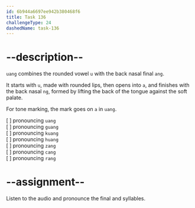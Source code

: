 ```yaml
---
id: 6b944a6697ee942b380468f6
title: Task 136
challengeType: 24
dashedName: task-136
---
```


<!--SPEAKING-->

<!-- (Audio) A: uang, guang, kuang, huang, zang, cang, rang -->

# --description--

`uang` combines the rounded vowel `u` with the back nasal final `ang`.  

It starts with `u`, made with rounded lips, then opens into `a`, and finishes with the back nasal `ng`, formed by lifting the back of the tongue against the soft palate.  

For tone marking, the mark goes on `a` in `uang`.

[ ] pronouncing `uang`  
[ ] pronouncing `guang`  
[ ] pronouncing `kuang`  
[ ] pronouncing `huang`  
[ ] pronouncing `zang`  
[ ] pronouncing `cang`  
[ ] pronouncing `rang`

# --assignment--

Listen to the audio and pronounce the final and syllables.
